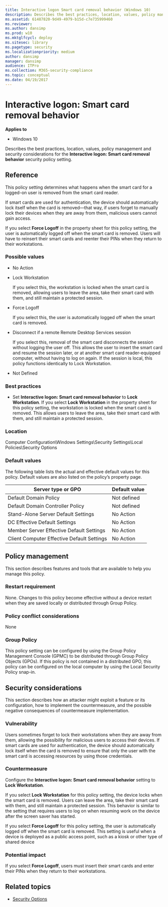 ```yaml
---
title: Interactive logon Smart card removal behavior (Windows 10)
description: Describes the best practices, location, values, policy management and security considerations for the Interactive logon Smart card removal behavior security policy setting.
ms.assetid: 61487820-9d49-4979-b15d-c7e735999460
ms.reviewer: 
ms.author: dansimp
ms.prod: w10
ms.mktglfcycl: deploy
ms.sitesec: library
ms.pagetype: security
ms.localizationpriority: medium
author: dansimp
manager: dansimp
audience: ITPro
ms.collection: M365-security-compliance
ms.topic: conceptual
ms.date: 04/19/2017
---
```


# Interactive logon: Smart card removal behavior

**Applies to**
-   Windows 10

Describes the best practices, location, values, policy management and security considerations for the **Interactive logon: Smart card removal behavior** security policy setting.

## Reference

This policy setting determines what happens when the smart card for a logged-on user is removed from the smart card reader.

If smart cards are used for authentication, the device should automatically lock itself when the card is removed—that way, if users forget to manually lock their devices when they are away from them, malicious users cannot gain access.

If you select **Force Logoff** in the property sheet for this policy setting, the user is automatically logged off when the smart card is removed. Users will have to reinsert their smart cards and reenter their PINs when they return to their workstations.

### Possible values

-   No Action
-   Lock Workstation

    If you select this, the workstation is locked when the smart card is removed, allowing users to leave the area, take their smart card with them, and still maintain a protected session.

-   Force Logoff

    If you select this, the user is automatically logged off when the smart card is removed.

-   Disconnect if a remote Remote Desktop Services session

    If you select this, removal of the smart card disconnects the session without logging the user off. This allows the user to insert the smart card and resume the session later, or at another smart card reader-equipped computer, without having to log on again. If the session is local, this policy functions identically to Lock Workstation.

-   Not Defined

### Best practices

-   Set **Interactive logon: Smart card removal behavior** to **Lock Workstation**. If you select **Lock Workstation** in the property sheet for this policy setting, the workstation is locked when the smart card is removed. This allows users to leave the area, take their smart card with them, and still maintain a protected session.

### Location

Computer Configuration\\Windows Settings\\Security Settings\\Local Policies\\Security Options

### Default values

The following table lists the actual and effective default values for this policy. Default values are also listed on the policy’s property page.

| Server type or GPO | Default value |
| - | - |
| Default Domain Policy| Not defined| 
| Default Domain Controller Policy | Not defined| 
| Stand-Alone Server Default Settings | No Action| 
| DC Effective Default Settings | No Action| 
| Member Server Effective Default Settings | No Action| 
| Client Computer Effective Default Settings | No Action| 
 
## Policy management

This section describes features and tools that are available to help you manage this policy.

### Restart requirement

None. Changes to this policy become effective without a device restart when they are saved locally or distributed through Group Policy.

### Policy conflict considerations

None

### Group Policy

This policy setting can be configured by using the Group Policy Management Console (GPMC) to be distributed through Group Policy Objects (GPOs). If this policy is not contained in a distributed GPO, this policy can be configured on the local computer by using the Local Security Policy snap-in.

## Security considerations

This section describes how an attacker might exploit a feature or its configuration, how to implement the countermeasure, and the possible negative consequences of countermeasure implementation.

### Vulnerability

Users sometimes forget to lock their workstations when they are away from them, allowing the possibility for malicious users to access their devices. If smart cards are used for authentication, the device should automatically lock itself when the card is removed to ensure that only the user with the smart card is accessing resources by using those credentials.

### Countermeasure

Configure the **Interactive logon: Smart card removal behavior** setting to **Lock Workstation**.

If you select **Lock Workstation** for this policy setting, the device locks when the smart card is removed. Users can leave the area, take their smart card with them, and still maintain a protected session. This behavior is similar to the setting that requires users to log on when resuming work on the device after the screen saver has started.

If you select **Force Logoff** for this policy setting, the user is automatically logged off when the smart card is removed. This setting is useful when a device is deployed as a public access point, such as a kiosk or other type of shared device

### Potential impact

If you select **Force Logoff**, users must insert their smart cards and enter their PINs when they return to their workstations.

## Related topics

- [Security Options](security-options.md)
